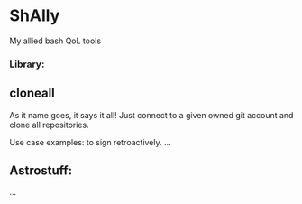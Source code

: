 # ShAlly
My allied bash QoL tools

### Library:
## cloneall
As it name goes, it says it all! Just connect to a given owned git account and clone all repositories. 

Use case examples: to sign retroactively.
...

## Astrostuff:
...
